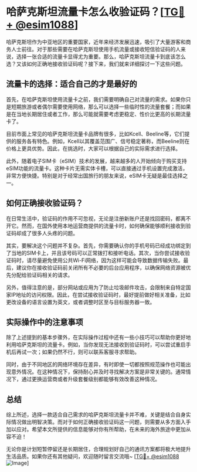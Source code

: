 # 哈萨克斯坦流量卡怎么收验证码？[[TG💪+ @esim1088](https://t.me/s/esim1088)]

哈萨克斯坦作为中亚地区的重要国家，近年来经济发展迅速，吸引了大量游客和商务人士前往。对于那些需要在哈萨克斯坦使用手机流量或接收短信验证码的人来说，选择一张合适的流量卡显得尤为重要。那么，哈萨克斯坦流量卡到底该怎么选？又该如何正确地接收验证码呢？接下来，我们就来详细探讨一下这些问题。

## 流量卡的选择：适合自己的才是最好的

首先，在哈萨克斯坦使用流量卡之前，我们需要明确自己对流量的需求。如果你只是短期旅游或者偶尔需要使用网络，那么可以选择一些临时性的流量套餐；而如果是在当地长期居住或者工作，那么可能就需要考虑更稳定、性价比更高的长期流量卡了。

目前市面上常见的哈萨克斯坦流量卡品牌有很多，比如Kcell、Beeline等，它们提供的服务各有特色。例如，Kcell以其覆盖范围广、信号稳定著称，而Beeline则在价格上更具优势。因此，在挑选时，大家可以根据自己的实际需求进行选择。

此外，随着电子SIM卡（eSIM）技术的发展，越来越多的人开始倾向于购买支持eSIM功能的流量卡。这种卡片无需实体卡槽，可以直接通过手机设置完成激活，非常方便快捷。特别是对于经常出国旅行的朋友来说，eSIM卡无疑是最佳选择之一。

## 如何正确接收验证码？

在日常生活中，验证码的作用不可忽视，无论是注册新账户还是找回密码，都离不开它。然而，在国外使用本地运营商提供的流量卡时，如何确保能够顺利接收到验证码却成了很多人头疼的问题。

其实，要解决这个问题并不复杂。首先，你需要确认你的手机号码已经成功绑定到了当地的SIM卡上，并且该号码可以正常拨打和接听电话。其次，当你尝试接收验证码时，请尽量避免使用公共Wi-Fi网络，因为这样可能会导致数据传输失败。最后，建议你在接收验证码前关闭所有不必要的后台应用程序，以确保网络资源被优先分配给验证码相关的请求。

另外，值得注意的是，部分网站或应用为了防止垃圾邮件攻击，会限制来自特定国家IP地址的访问权限。因此，在尝试接收验证码时，最好提前做好相关准备，比如更改设备的语言设置为英文，或者调整时区至与目标服务器一致。

## 实际操作中的注意事项

除了上述提到的基本步骤外，在实际操作过程中还有一些小技巧可以帮助你更好地利用哈萨克斯坦的流量卡。例如，当你发现无法接收到验证码时，可以尝试重启手机后再试一次；如果仍然不行，则可以联系客服寻求帮助。

同时，由于不同地区的网络环境存在差异，有时即使一切都按照规范操作也可能出现意外情况。在这种情况下，保持耐心并及时寻找解决方案是非常关键的。通常情况下，通过更换运营商或者升级套餐级别都能够有效改善这种情况。

## 总结

综上所述，选择一款适合自己需求的哈萨克斯坦流量卡并不难，关键是结合自身实际情况做出明智决策。而对于如何正确接收验证码这一问题，则需要从多方面入手加以应对。希望本文所提供的信息能够对你有所帮助，在未来的海外旅途中更加从容不迫！

无论你是计划短暂停留还是长期居住，合理规划好自己的通讯方案都将极大地提升生活品质。如果你还有其他疑问，欢迎随时留言交流哦~ [[TG💪+ @esim1088](https://t.me/s/esim1088) ![Image](https://i.postimg.cc/4NQfJmqS/Snipaste-2025-05-13-00-14-12.png)]